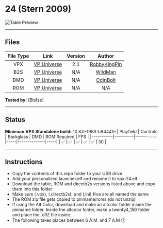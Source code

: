 # 24 (Stern 2009)

![Table Preview](https://vpuniverse.com/screenshots/monthly_2024_06/24FS.png.c1cd691f0cacf7ee98f73adf3b696122.png)

---

## Files
| File Type | Link | Version | Author |
|:---------:|:----:|:-------:|:------:|
| VPX | [VP Universe](https://vpuniverse.com/files/file/20448-24-stern-2009-v21-dt-fs-fss-vr/) | 2.1 | [RobbyKingPin](https://vpuniverse.com/profile/10146-robbykingpin/) |
| B2S | [VP Universe](https://vpuniverse.com/files/file/2438-24-stern-2009/) | N/A | [WildMan](https://vpuniverse.com/profile/5-wildman/) |
| DMD | [VP Universe](https://vpuniverse.com/files/file/20738-24-stern-2009-serum-colorization/) | N/A | [OdinBolt](https://vpuniverse.com/profile/24633-odinbolt/)  |
| ROM | [VP Universe](https://vpuniverse.com/files/file/3368-twenty4_150zip/) | N/A | N/A |

**Tested by:** [Bla1ze]

---

## Status 

**Minimum VPX Standalone build:** 10.8.0-1983-b84441e
| Playfield | Controls | Backglass | DMD | ROM Required | FPS | 
|-----------|----------|-----------|-----|--------------|-----|
| :white_check_mark: | :white_check_mark: | :white_check_mark: | :white_check_mark: | :white_check_mark: | 30 |

---

## Instructions
- Copy the contents of this repo folder to your USB drive
- Add your personalized launcher.elf and rename it to vpx-24.elf
- Download the table, ROM and directb2s versions listed above and copy them into this folder
- Make sure (.vpx), (.directb2s), and (.ini) files are all named the same
- The ROM zip file gets copied to pinmame/roms (do not unzip)
- If using the Alt Color, download and make an altcolor folder inside the pinmame folder. Inside the altcolor folder, make a twenty4_150 folder and place the .cRZ file inside. 
- The following takes places between 6 A.M. and 7 A.M 🕕

